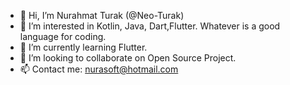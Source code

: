 - 👋 Hi, I’m Nurahmat Turak (@Neo-Turak)
- 👀 I’m interested in Kotlin, Java, Dart,Flutter. Whatever is a good language for coding.
- 🌱 I’m currently learning Flutter.
- 💞️ I’m looking to collaborate on Open Source Project.
- 📫 Contact me: nurasoft@hotmail.com
